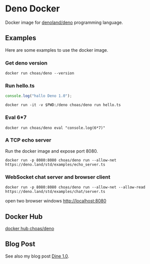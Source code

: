 # Deno Docker

Docker image for [denoland/deno](https://github.com/denoland/deno) programming language.

## Examples

Here are some examples to use the docker image.

### Get deno version

```shell
docker run choas/deno --version
```

### Run hello.ts

```TypeScript
console.log("hallo Deno 1.0");
```

```shell
docker run -it -v $PWD:/deno choas/deno run hello.ts
```

### Eval 6*7

```shell
docker run choas/deno eval "console.log(6*7)"
```

### A TCP echo server

Run the docker image and expose port 8080.

```shell
docker run -p 8080:8080 choas/deno run --allow-net https://deno.land/std/examples/echo_server.ts
```

### WebSocket chat server and browser client

```shell
docker run -p 8080:8080 choas/deno run --allow-net --allow-read https://deno.land/std/examples/chat/server.ts
```

open two browser windows [http://localhost:8080](http://localhost:8080)

## Docker Hub

[docker hub choas/deno](https://hub.docker.com/r/choas/deno)

## Blog Post

See also my blog post [Dine 1.0](https://www.larsgregoi.de/2020/05/14/deno-1-0/).

